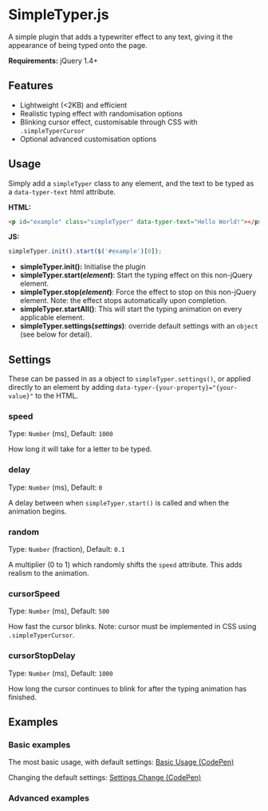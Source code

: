 # SimpleTyper.js
A simple plugin that adds a typewriter effect to any text, giving it the appearance of being typed onto
the page.

**Requirements:** jQuery 1.4+

## Features
* Lightweight (<2KB) and efficient
* Realistic typing effect with randomisation options
* Blinking cursor effect, customisable through CSS with `.simpleTyperCursor`
* Optional advanced customisation options

## Usage
Simply add a `simpleTyper` class to any element, and the text to be typed as a `data-typer-text` html attribute.

**HTML:**
```html
<p id="example" class="simpleTyper" data-typer-text="Hello World!"></p>
```

**JS:**
```js
simpleTyper.init().start($('#example')[0]);
```

* **simpleTyper.init():** Initialise the plugin
* **simpleTyper.start(*element*)**: Start the typing effect on this non-jQuery element.
* **simpleTyper.stop(*element*)**: Force the effect to stop on this non-jQuery element. Note: the effect 
                               stops automatically upon completion.
* **simpleTyper.startAll()**: This will start the typing animation on every applicable element.
* **simpleTyper.settings(*settings*)**: override default settings with an `object` (see below for detail).

## Settings
These can be passed in as a object to `simpleTyper.settings()`, or applied directly to an element by adding
`data-typer-{your-property}="{your-value}"` to the HTML.

### speed
Type: `Number` (ms), Default: `1000`

How long it will take for a letter to be typed. 

### delay
Type: `Number` (ms), Default: `0`

A delay between when `simpleTyper.start()` is called and when the animation begins.

### random
Type: `Number` (fraction), Default: `0.1`

A multiplier (0 to 1) which randomly shifts the `speed` attribute. This adds realism to the animation.

### cursorSpeed
Type: `Number` (ms), Default: `500`

How fast the cursor blinks. Note: cursor must be implemented in CSS using `.simpleTyperCursor`.

### cursorStopDelay
Type: `Number` (ms), Default: `1000`

How long the cursor continues to blink for after the typing animation has finished.

## Examples
### Basic examples

The most basic usage, with default settings:
[Basic Usage (CodePen)](https://codepen.io/Belgiumese/pen/eVdVvo "CodePen")

Changing the default settings:
[Settings Change (CodePen)](https://codepen.io/Belgiumese/pen/WMReOX "CodePen")

### Advanced examples


